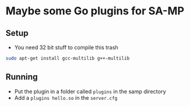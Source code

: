 # Maybe some Go plugins for SA-MP

## Setup
* You need 32 bit stuff to compile this trash
```sh
sudo apt-get install gcc-multilib g++-multilib
```

## Running
* Put the plugin in a folder called `plugins` in the samp directory
* Add a `plugins hello.so` in the `server.cfg`